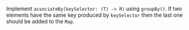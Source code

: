 

Implement `associateBy(keySelector: (T) -> R)` using `groupBy()`. If two
elements have the same key produced by `keySelector` then the last one should be
added to the `Map`.
